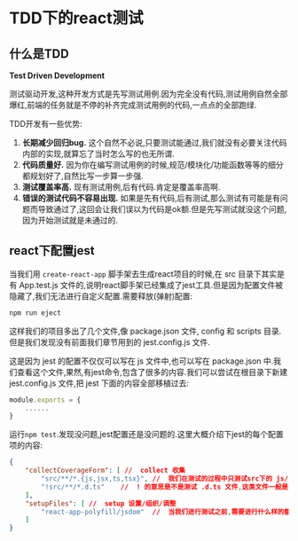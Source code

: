 # TDD下的react测试

## 什么是TDD

**Test Driven Development**

测试驱动开发,这种开发方式是先写测试用例.因为完全没有代码,测试用例自然全部爆红,前端的任务就是不停的补齐完成测试用例的代码,一点点的全部跑绿.

TDD开发有一些优势:
1. **长期减少回归bug.** 这个自然不必说,只要测试能通过,我们就没有必要关注代码内部的实现,就算忘了当时怎么写的也无所谓.
2. **代码质量好.**  因为你在编写测试用例的时候,规范/模块化/功能函数等等的细分都规划好了,自然比写一步算一步强.
3. **测试覆盖率高.**  现有测试用例,后有代码.肯定是覆盖率高啊.
4. **错误的测试代码不容易出现.**  如果是先有代码,后有测试,那么测试有可能是有问题而导致通过了,这回会让我们误以为代码是ok额.但是先写测试就没这个问题,因为开始测试就是未通过的.

## react下配置jest

当我们用 `create-react-app` 脚手架去生成react项目的时候,在 src 目录下其实是有 App.test.js 文件的,说明react脚手架已经集成了jest工具.但是因为配置文件被隐藏了,我们无法进行自定义配置.需要释放(弹射)配置:
```sh
npm run eject
```
这样我们的项目多出了几个文件,像 package.json 文件, config 和 scripts 目录.但是我们发现没有前面我们章节用到的 jest.config.js 文件.

这是因为 jest 的配置不仅仅可以写在 js 文件中,也可以写在 package.json 中.我们查看这个文件,果然,有jest命令,包含了很多的内容.我们可以尝试在根目录下新建 jest.config.js 文件,把 jest 下面的内容全部移植过去:
```js
module.exports = {
    ......
}
```
运行`npm test`.发现没问题,jest配置还是没问题的.这里大概介绍下jest的每个配置项的内容:
```json
{
    "collectCoverageForm": [ //  collect 收集
        "src/**/*.{js,jsx,ts,tsx}", //  我们在测试的过程中只测试src下的 js/jsx/ts/tsx 文件
        "!src/**/*.d.ts"    //  ! 的意思是不是测试 .d.ts 文件,这类文件一般是ts里面的类型生命文件,不是业务代码,没必要测试.
    ],
    "setupFiles": [ //  setup 设置/组织/调整
        "react-app-polyfill/jsdom"  //  当我们进行测试之前,需要进行什么样的额外准备.这里需要一个jsdom的垫片用于解决兼容问题.
    ]
}
```
